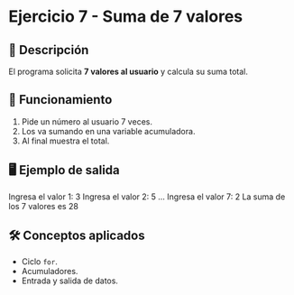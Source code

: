 # Ejercicio 7 - Suma de 7 valores

## 📌 Descripción
El programa solicita **7 valores al usuario** y calcula su suma total.

## 🚀 Funcionamiento
1. Pide un número al usuario 7 veces.
2. Los va sumando en una variable acumuladora.
3. Al final muestra el total.

## 🖥️ Ejemplo de salida
Ingresa el valor 1: 3
Ingresa el valor 2: 5
...
Ingresa el valor 7: 2
La suma de los 7 valores es 28

## 🛠️ Conceptos aplicados
- Ciclo `for`.
- Acumuladores.
- Entrada y salida de datos.

